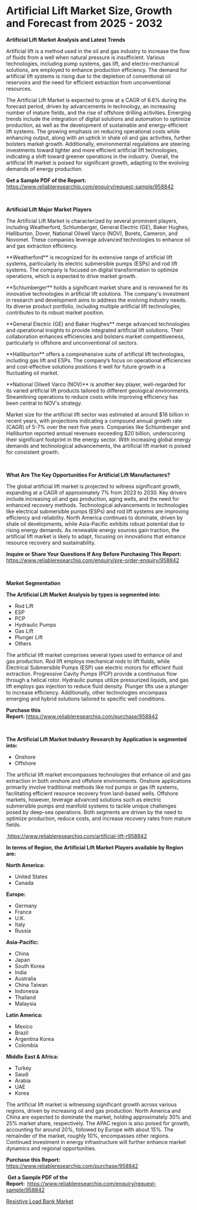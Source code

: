 <p><h1>Artificial Lift Market Size, Growth and Forecast from 2025 - 2032</h1></p><p><strong>Artificial Lift Market Analysis and Latest Trends</strong></p>
<p><p>Artificial lift is a method used in the oil and gas industry to increase the flow of fluids from a well when natural pressure is insufficient. Various technologies, including pump systems, gas lift, and electro-mechanical solutions, are employed to enhance production efficiency. The demand for artificial lift systems is rising due to the depletion of conventional oil reservoirs and the need for efficient extraction from unconventional resources.</p><p>The Artificial Lift Market is expected to grow at a CAGR of 6.6% during the forecast period, driven by advancements in technology, an increasing number of mature fields, and the rise of offshore drilling activities. Emerging trends include the integration of digital solutions and automation to optimize production, as well as the development of sustainable and energy-efficient lift systems. The growing emphasis on reducing operational costs while enhancing output, along with an uptick in shale oil and gas activities, further bolsters market growth. Additionally, environmental regulations are steering investments toward lighter and more efficient artificial lift technologies, indicating a shift toward greener operations in the industry. Overall, the artificial lift market is poised for significant growth, adapting to the evolving demands of energy production.</p></p>
<p><strong>Get a Sample PDF of the Report:&nbsp;</strong> <a href="https://www.reliableresearchiq.com/enquiry/request-sample/958842?utm_campaign=3106&utm_medium=2&utm_source=Github&utm_content=ia&utm_term=09042025&utm_id=artificial-lift">https://www.reliableresearchiq.com/enquiry/request-sample/958842</a></p>
<p>&nbsp;</p>
<p><strong>Artificial Lift Major Market Players</strong></p>
<p><p>The Artificial Lift Market is characterized by several prominent players, including Weatherford, Schlumberger, General Electric (GE), Baker Hughes, Halliburton, Dover, National Oilwell Varco (NOV), Borets, Cameron, and Novomet. These companies leverage advanced technologies to enhance oil and gas extraction efficiency.</p><p>**Weatherford** is recognized for its extensive range of artificial lift systems, particularly its electric submersible pumps (ESPs) and rod lift systems. The company is focused on digital transformation to optimize operations, which is expected to drive market growth.</p><p>**Schlumberger** holds a significant market share and is renowned for its innovative technologies in artificial lift solutions. The company's investment in research and development aims to address the evolving industry needs. Its diverse product portfolio, including multiple artificial lift technologies, contributes to its robust market position.</p><p>**General Electric (GE) and Baker Hughes** merge advanced technologies and operational insights to provide integrated artificial lift solutions. Their collaboration enhances efficiencies and bolsters market competitiveness, particularly in offshore and unconventional oil sectors.</p><p>**Halliburton** offers a comprehensive suite of artificial lift technologies, including gas lift and ESPs. The company’s focus on operational efficiencies and cost-effective solutions positions it well for future growth in a fluctuating oil market.</p><p>**National Oilwell Varco (NOV)** is another key player, well-regarded for its varied artificial lift products tailored to different geological environments. Streamlining operations to reduce costs while improving efficiency has been central to NOV's strategy.</p><p>Market size for the artificial lift sector was estimated at around $16 billion in recent years, with projections indicating a compound annual growth rate (CAGR) of 5-7% over the next five years. Companies like Schlumberger and Halliburton reported annual revenues exceeding $20 billion, underscoring their significant footprint in the energy sector. With increasing global energy demands and technological advancements, the artificial lift market is poised for consistent growth.</p></p>
<p>&nbsp;</p>
<p><strong>What Are The Key Opportunities For Artificial Lift Manufacturers?</strong></p>
<p><p>The global artificial lift market is projected to witness significant growth, expanding at a CAGR of approximately 7% from 2023 to 2030. Key drivers include increasing oil and gas production, aging wells, and the need for enhanced recovery methods. Technological advancements in technologies like electrical submersible pumps (ESPs) and rod lift systems are improving efficiency and reliability. North America continues to dominate, driven by shale oil developments, while Asia-Pacific exhibits robust potential due to rising energy demands. As renewable energy sources gain traction, the artificial lift market is likely to adapt, focusing on innovations that enhance resource recovery and sustainability.</p></p>
<p><strong>Inquire or Share Your Questions If Any Before Purchasing This Report:</strong> <a href="https://www.reliableresearchiq.com/enquiry/pre-order-enquiry/958842?utm_campaign=3106&utm_medium=2&utm_source=Github&utm_content=ia&utm_term=09042025&utm_id=artificial-lift">https://www.reliableresearchiq.com/enquiry/pre-order-enquiry/958842</a></p>
<p>&nbsp;</p>
<p><strong>Market Segmentation</strong></p>
<p><strong>The Artificial Lift Market Analysis by types is segmented into:</strong></p>
<p><ul><li>Rod Lift</li><li>ESP</li><li>PCP</li><li>Hydraulic Pumps</li><li>Gas Lift</li><li>Plunger Lift</li><li>Others</li></ul></p>
<p><p>The artificial lift market comprises several types used to enhance oil and gas production. Rod lift employs mechanical rods to lift fluids, while Electrical Submersible Pumps (ESP) use electric motors for efficient fluid extraction. Progressive Cavity Pumps (PCP) provide a continuous flow through a helical rotor. Hydraulic pumps utilize pressurized liquids, and gas lift employs gas injection to reduce fluid density. Plunger lifts use a plunger to increase efficiency. Additionally, other technologies encompass emerging and hybrid solutions tailored to specific well conditions.</p></p>
<p><strong>Purchase this Report:&nbsp;</strong><a href="https://www.reliableresearchiq.com/purchase/958842?utm_campaign=3106&utm_medium=2&utm_source=Github&utm_content=ia&utm_term=09042025&utm_id=artificial-lift">https://www.reliableresearchiq.com/purchase/958842</a></p>
<p>&nbsp;</p>
<p><strong>The Artificial Lift Market Industry Research by Application is segmented into:</strong></p>
<p><ul><li>Onshore</li><li>Offshore</li></ul></p>
<p><p>The artificial lift market encompasses technologies that enhance oil and gas extraction in both onshore and offshore environments. Onshore applications primarily involve traditional methods like rod pumps or gas lift systems, facilitating efficient resource recovery from land-based wells. Offshore markets, however, leverage advanced solutions such as electric submersible pumps and manifold systems to tackle unique challenges posed by deep-sea operations. Both segments are driven by the need to optimize production, reduce costs, and increase recovery rates from mature fields.</p></p>
<p><a href="https://www.reliableresearchiq.com/artificial-lift-r958842?utm_campaign=3106&utm_medium=2&utm_source=Github&utm_content=ia&utm_term=09042025&utm_id=artificial-lift">&nbsp;https://www.reliableresearchiq.com/artificial-lift-r958842</a></p>
<p><strong>In terms of Region, the Artificial Lift Market Players available by Region are:</strong></p>
<p>
    <p> <strong> North America: </strong>
        <ul>
            <li>United States</li>
            <li>Canada</li>
        </ul>
        </p> 
    <p> <strong> Europe: </strong>
        <ul>
            <li>Germany</li>
            <li>France</li>
            <li>U.K.</li>
            <li>Italy</li>
            <li>Russia</li>
        </ul>
        </p> 
    <p> <strong> Asia-Pacific: </strong>
        <ul>
            <li>China</li>
            <li>Japan</li>
            <li>South Korea</li>
            <li>India</li>
            <li>Australia</li>
            <li>China Taiwan</li>
            <li>Indonesia</li>
            <li>Thailand</li>
            <li>Malaysia</li>
        </ul>
        </p> 
    <p> <strong> Latin America: </strong>
        <ul>
            <li>Mexico</li>
            <li>Brazil</li>
            <li>Argentina Korea</li>
            <li>Colombia</li>
        </ul>
        </p> 
    <p> <strong> Middle East & Africa: </strong>
        <ul>
            <li>Turkey</li>
            <li>Saudi</li>
            <li>Arabia</li>
            <li>UAE</li>
            <li>Korea</li>
        </ul>
    </p>
    </p>
<p><p>The artificial lift market is witnessing significant growth across various regions, driven by increasing oil and gas production. North America and China are expected to dominate the market, holding approximately 30% and 25% market share, respectively. The APAC region is also poised for growth, accounting for around 20%, followed by Europe with about 15%. The remainder of the market, roughly 10%, encompasses other regions. Continued investment in energy infrastructure will further enhance market dynamics and regional opportunities.</p></p>
<p><strong>Purchase this Report: </strong><a href="https://www.reliableresearchiq.com/purchase/958842?utm_campaign=3106&utm_medium=2&utm_source=Github&utm_content=ia&utm_term=09042025&utm_id=artificial-lift">https://www.reliableresearchiq.com/purchase/958842</a></p>
<p>&nbsp;<strong>Get a Sample PDF of the Report:&nbsp;&nbsp;</strong><a href="https://www.reliableresearchiq.com/enquiry/request-sample/958842?utm_campaign=3106&utm_medium=2&utm_source=Github&utm_content=ia&utm_term=09042025&utm_id=artificial-lift">https://www.reliableresearchiq.com/enquiry/request-sample/958842</a></p>
<p><strong></strong></p>
<p><p><a href="https://github.com/ternainglin/Market-Research-Report-List-1/blob/main/resistive-load-bank-market.md?utm_campaign=3106&utm_medium=2&utm_source=Github&utm_content=ia&utm_term=09042025&utm_id=artificial-lift">Resistive Load Bank Market</a></p></p>